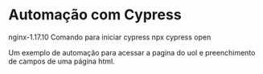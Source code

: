 # Automação com Cypress

nginx-1.17.10
Comando para iniciar 
cypress npx cypress open

Um exemplo de automação para acessar a pagina do uol e preenchimento de campos de uma página html.
